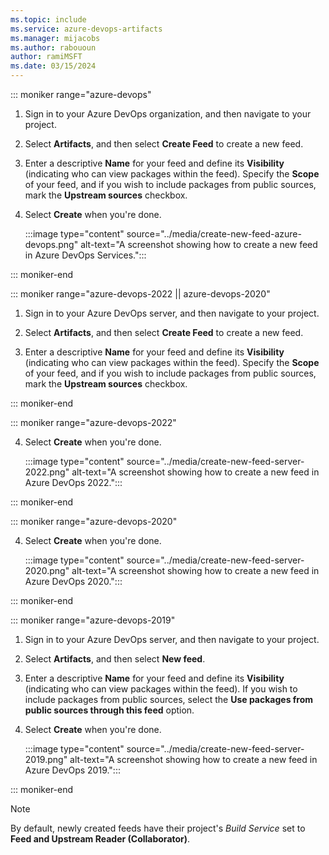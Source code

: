 ```yaml
---
ms.topic: include
ms.service: azure-devops-artifacts
ms.manager: mijacobs
ms.author: rabououn
author: ramiMSFT
ms.date: 03/15/2024
---
```


::: moniker range="azure-devops"

1. Sign in to your Azure DevOps organization, and then navigate to your project.

1. Select **Artifacts**, and then select **Create Feed** to create a new feed.

1. Enter a descriptive **Name** for your feed and define its **Visibility** (indicating who can view packages within the feed). Specify the **Scope** of your feed, and if you wish to include packages from public sources, mark the **Upstream sources** checkbox.

1. Select **Create** when you're done.

    :::image type="content" source="../media/create-new-feed-azure-devops.png" alt-text="A screenshot showing how to create a new feed in Azure DevOps Services.":::

::: moniker-end

::: moniker range="azure-devops-2022 || azure-devops-2020"

1. Sign in to your Azure DevOps server, and then navigate to your project.

2. Select **Artifacts**, and then select **Create Feed** to create a new feed.

3. Enter a descriptive **Name** for your feed and define its **Visibility** (indicating who can view packages within the feed). Specify the **Scope** of your feed, and if you wish to include packages from public sources, mark the **Upstream sources** checkbox.

::: moniker-end

::: moniker range="azure-devops-2022"

4. Select **Create** when you're done.

    :::image type="content" source="../media/create-new-feed-server-2022.png" alt-text="A screenshot showing how to create a new feed in Azure DevOps 2022.":::

::: moniker-end

::: moniker range="azure-devops-2020"

4. Select **Create** when you're done.

    :::image type="content" source="../media/create-new-feed-server-2020.png" alt-text="A screenshot showing how to create a new feed in Azure DevOps 2020.":::

::: moniker-end

::: moniker range="azure-devops-2019"

1. Sign in to your Azure DevOps server, and then navigate to your project.

1. Select **Artifacts**, and then select **New feed**.

1. Enter a descriptive **Name** for your feed and define its **Visibility** (indicating who can view packages within the feed). If you wish to include packages from public sources, select the **Use packages from public sources through this feed** option.

1. Select **Create** when you're done.

    :::image type="content" source="../media/create-new-feed-server-2019.png" alt-text="A screenshot showing how to create a new feed in Azure DevOps 2019.":::

::: moniker-end

> [!NOTE]
> By default, newly created feeds have their project's *Build Service* set to **Feed and Upstream Reader (Collaborator)**.